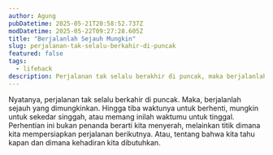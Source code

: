 ```yaml
---
author: Agung
pubDatetime: 2025-05-21T20:58:52.737Z
modDatetime: 2025-05-22T09:27:28.605Z
title: "Berjalanlah Sejauh Mungkin"
slug: perjalanan-tak-selalu-berkahir-di-puncak
featured: false
tags:
  - lifehack
description: Perjalanan tak selalu berakhir di puncak, maka berjalanlah sejauh mungkin.
---
```


Nyatanya, perjalanan tak selalu berkahir di puncak. Maka, berjalanlah sejauh yang dimungkinkan. Hingga tiba waktunya untuk berhenti, mungkin untuk sekedar singgah, atau memang inilah waktumu untuk tinggal. Perhentian ini bukan penanda berarti kita menyerah, melainkan titik dimana kita mempersiapkan perjalanan berikutnya. Atau, tentang bahwa kita tahu kapan dan dimana kehadiran kita dibutuhkan.